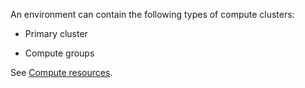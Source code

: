 An environment can contain the following types of compute clusters:

-   Primary cluster


-   Compute groups


See [Compute resources](nmr1658424425362.md).

